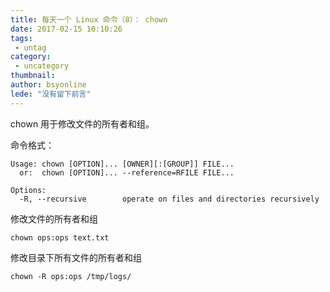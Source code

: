 ```yaml
---
title: 每天一个 Linux 命令（8）： chown
date: 2017-02-15 10:10:26
tags:
 - untag
category: 
 - uncategory
thumbnail: 
author: bsyonline
lede: "没有留下前言"
---
```


chown 用于修改文件的所有者和组。

<!-- more -->

命令格式：
```shell
Usage: chown [OPTION]... [OWNER][:[GROUP]] FILE...
  or:  chown [OPTION]... --reference=RFILE FILE...

Options:
  -R, --recursive        operate on files and directories recursively
```

修改文件的所有者和组
```
chown ops:ops text.txt
```
修改目录下所有文件的所有者和组

```
chown -R ops:ops /tmp/logs/
```
